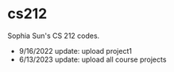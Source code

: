 # cs212
Sophia Sun's CS 212 codes.

* 9/16/2022 update: upload project1
* 6/13/2023 update: upload all course projects
